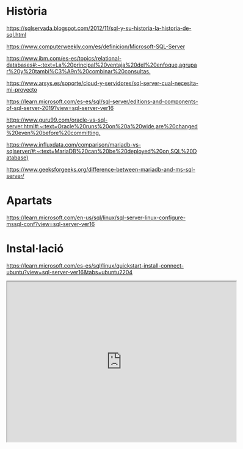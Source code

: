 # Història


<https://sqlservada.blogspot.com/2012/11/sql-y-su-historia-la-historia-de-sql.html>


<https://www.computerweekly.com/es/definicion/Microsoft-SQL-Server>


<https://www.ibm.com/es-es/topics/relational-databases#:~:text=La%20principal%20ventaja%20del%20enfoque,agrupar%20y%20tambi%C3%A9n%20combinar%20consultas.>


<https://www.arsys.es/soporte/cloud-y-servidores/sql-server-cual-necesita-mi-proyecto>


<https://learn.microsoft.com/es-es/sql/sql-server/editions-and-components-of-sql-server-2019?view=sql-server-ver16>


<https://www.guru99.com/oracle-vs-sql-server.html#:~:text=Oracle%20runs%20on%20a%20wide,are%20changed%20even%20before%20committing.>


<https://www.influxdata.com/comparison/mariadb-vs-sqlserver/#:~:text=MariaDB%20can%20be%20deployed%20on,SQL%20Database)>


<https://www.geeksforgeeks.org/difference-between-mariadb-and-ms-sql-server/>


# Apartats


<https://learn.microsoft.com/en-us/sql/linux/sql-server-linux-configure-mssql-conf?view=sql-server-ver16>


# Instal·lació


<https://learn.microsoft.com/es-es/sql/linux/quickstart-install-connect-ubuntu?view=sql-server-ver16&tabs=ubuntu2204>

<iframe width="600" height = "420"
src="https://youtu.be/T3sXphWAPOs?si=OEjx20L6Ynh9Yaj1">
</iframe>
